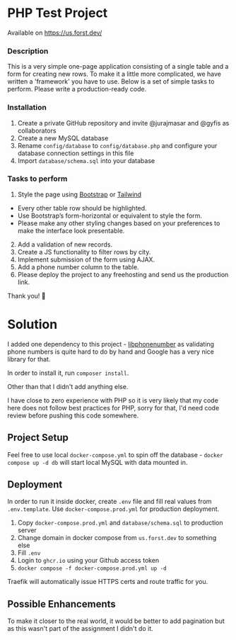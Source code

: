 # PHP Test Project

Available on https://us.forst.dev/

### Description

This is a very simple one-page application consisting of a single table and a form for creating new rows.
To make it a little more complicated, we have written a 'framework' you have to use.
Below is a set of simple tasks to perform. Please write a production-ready code.

### Installation

1. Create a private GitHub repository and invite @jurajmasar and @gyfis as collaborators
2. Create a new MySQL database
3. Rename `config/database` to `config/database.php` and configure your database connection settings in this file
4. Import `database/schema.sql` into your database

### Tasks to perform

1. Style the page using [Bootstrap](http://getbootstrap.com/) or [Tailwind](http://tailwind.com/)

* Every other table row should be highlighted.
* Use Bootstrap’s form-horizontal or equivalent to style the form.
* Please make any other styling changes based on your preferences to make the interface look presentable.

2. Add a validation of new records.
3. Create a JS functionality to filter rows by city.
4. Implement submission of the form using AJAX.
5. Add a phone number column to the table.
6. Please deploy the project to any freehosting and send us the production link.

Thank you! 🙏

# Solution

I added one dependency to this project - [libphonenumber](https://github.com/giggsey/libphonenumber-for-php) as
validating phone numbers is quite hard to do by hand and Google has a very nice library for that.

In order to install it, run `composer install`.

Other than that I didn't add anything else.

I have close to zero experience with PHP so it is very likely that my code here does not follow best practices for PHP,
sorry for that, I'd need code review before pushing this code somewhere.

## Project Setup

Feel free to use local `docker-compose.yml` to spin off the database - `docker compose up -d db` will start local
MySQL with data mounted in.

## Deployment

In order to run it inside docker, create `.env` file and fill real values from `.env.template`.
Use `docker-compose.prod.yml` for production deployment.

1. Copy `docker-compose.prod.yml` and `database/schema.sql` to production server
2. Change domain in docker compose from `us.forst.dev` to something else
3. Fill `.env`
4. Login to `ghcr.io` using your Github access token
5. `docker compose -f docker-compose.prod.yml up -d`

Traefik will automatically issue HTTPS certs and route traffic for you.

## Possible Enhancements

To make it closer to the real world, it would be better to add pagination but as this wasn't part of the assignment I
didn't do it. 
